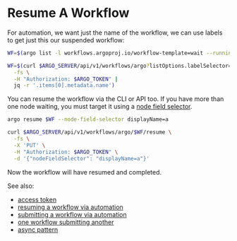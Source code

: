 # Resume A Workflow

For automation, we want just the name of the workflow, we can use labels to get just this our suspended workflow:

```sh
WF=$(argo list -l workflows.argoproj.io/workflow-template=wait --running -o name)
```

```sh
WF=$(curl $ARGO_SERVER/api/v1/workflows/argo?listOptions.labelSelector=workflows.argoproj.io/workflow-template=wait,\!workflows.argoproj.io/completed \
  -fs \
  -H "Authorization: $ARGO_TOKEN" |
  jq -r '.items[0].metadata.name')
```

You can resume the workflow via the CLI or API too. If you have more than one node waiting, you must target it using a [node field selector](node-field-selector.md).

````sh
argo resume $WF --node-field-selector displayName=a
````

```sh
curl $ARGO_SERVER/api/v1/workflows/argo/$WF/resume \
  -fs \
  -X 'PUT' \
  -H "Authorization: $ARGO_TOKEN" \
  -d '{"nodeFieldSelector": "displayName=a"}' 
```

Now the workflow will have resumed and completed.

See also:

* [access token](access-token.md)
* [resuming a workflow via automation](resuming-workflow-via-automation.md)
* [submitting a workflow via automation](submit-workflow-via-automation.md)
* [one workflow submitting another](workflow-submitting-workflow.md)
* [async pattern](async-pattern.md)
